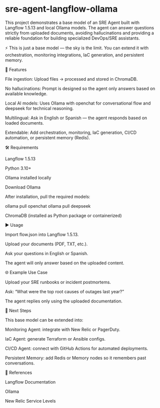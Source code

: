 # sre-agent-langflow-ollama

This project demonstrates a base model of an SRE Agent built with Langflow 1.5.13 and local Ollama models.
The agent can answer questions strictly from uploaded documents, avoiding hallucinations and providing a reliable foundation for building specialized DevOps/SRE assistants.

⚡️ This is just a base model — the sky is the limit. You can extend it with orchestration, monitoring integrations, IaC generation, and persistent memory.

🚀 Features

File ingestion: Upload files → processed and stored in ChromaDB.

No hallucinations: Prompt is designed so the agent only answers based on available knowledge.

Local AI models: Uses Ollama with openchat for conversational flow and deepseek for technical reasoning.

Multilingual: Ask in English or Spanish — the agent responds based on loaded documents.

Extendable: Add orchestration, monitoring, IaC generation, CI/CD automation, or persistent memory (Redis).

🛠️ Requirements

Langflow 1.5.13

Python 3.10+

Ollama installed locally

Download Ollama

After installation, pull the required models:

ollama pull openchat
ollama pull deepseek

ChromaDB (installed as Python package or containerized)



▶️ Usage

Import flow.json into Langflow 1.5.13.

Upload your documents (PDF, TXT, etc.).

Ask your questions in English or Spanish.

The agent will only answer based on the uploaded content.


🌐 Example Use Case

Upload your SRE runbooks or incident postmortems.

Ask: “What were the top root causes of outages last year?”

The agent replies only using the uploaded documentation.


🔮 Next Steps

This base model can be extended into:

Monitoring Agent: integrate with New Relic or PagerDuty.

IaC Agent: generate Terraform or Ansible configs.

CI/CD Agent: connect with GitHub Actions for automated deployments.

Persistent Memory: add Redis or Memory nodes so it remembers past conversations.


📖 References

Langflow Documentation

Ollama

New Relic Service Levels
